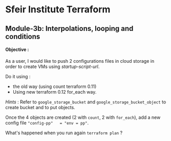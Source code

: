 # Sfeir Institute Terraform
## Module-3b: Interpolations, looping and conditions
#### Objective : 
As a user, I would like to push 2 configurations files in cloud storage in order to create VMs using *startup-script-url*.

Do it using :
* the old way (using count terraform 0.11)
* Using new terraform 0.12 for_each way.

*Hints* : Refer to `google_storage_bucket` and `google_storage_bucket_object` to create bucket and to put objects.

Once the 4 objects are created (2 with `count`, 2 with `for_each`), add a new config file `"config-pp"   = "env = pp"`. 

What's happened when you run again `terraform plan` ?